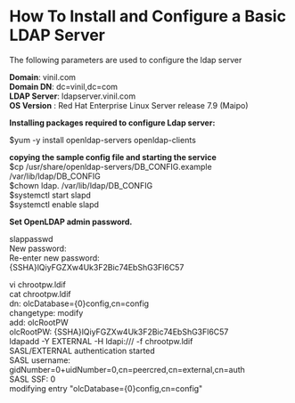 # How To Install and Configure a Basic LDAP Server

The following parameters are used to configure the ldap server <br />

**Domain**:	vinil.com<br />
**Domain DN**:	dc=vinil,dc=com<br />
**LDAP Server**:	ldapserver.vinil.com<br />
**OS Version** : Red Hat Enterprise Linux Server release 7.9 (Maipo)<br />

**Installing packages required to configure Ldap server:<br />**

$yum -y install openldap-servers openldap-clients<br />

**copying the sample config file and starting the service<br />**
$cp /usr/share/openldap-servers/DB_CONFIG.example /var/lib/ldap/DB_CONFIG<br />
$chown ldap. /var/lib/ldap/DB_CONFIG<br />
$systemctl start slapd<br />
$systemctl enable slapd<br />


**Set OpenLDAP admin password.<br />**
	
slappasswd<br />
New password:<br />
Re-enter new password:<br />
{SSHA}lQiyFGZXw4Uk3F2Bic74EbShG3Fl6C57<br />

vi chrootpw.ldif<br />
cat chrootpw.ldif<br />
dn: olcDatabase={0}config,cn=config<br />
changetype: modify<br />
add: olcRootPW<br />
olcRootPW: {SSHA}lQiyFGZXw4Uk3F2Bic74EbShG3Fl6C57<br />
ldapadd -Y EXTERNAL -H ldapi:/// -f chrootpw.ldif<br />
SASL/EXTERNAL authentication started<br />
SASL username: gidNumber=0+uidNumber=0,cn=peercred,cn=external,cn=auth<br />
SASL SSF: 0<br />
modifying entry "olcDatabase={0}config,cn=config"<br />
